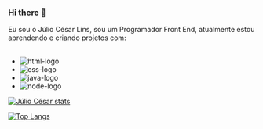 ### Hi there 👋

Eu sou o Júlio César Lins, sou um Programador Front End, atualmente estou aprendendo e criando projetos com:
<br>
<br>
- <img src="https://img.shields.io/badge/HTML5-E34F26?style=for-the-badge&logo=html5&logoColor=white" alt="html-logo"/>
- <img src="https://img.shields.io/badge/CSS3-1572B6?style=for-the-badge&logo=css3&logoColor=white" alt="css-logo"/>
- <img src="https://img.shields.io/badge/JavaScript-323330?style=for-the-badge&logo=javascript&logoColor=F7DF1E" alt="java-logo"/>
- <img src="https://img.shields.io/badge/Node.js-43853D?style=for-the-badge&logo=node.js&logoColor=white" alt="node-logo"/>

[![Júlio César stats](https://github-readme-stats.vercel.app/api?username=jclins011)](https://github.com/anuraghazra/github-readme-stats)



[![Top Langs](https://github-readme-stats.vercel.app/api/top-langs/?username=jclins011)](https://github.com/anuraghazra/github-readme-stats)
